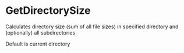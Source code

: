 # GetDirectorySize
Calculates directory size (sum of all file sizes) in specified directory and (optionally) all subdirectories

Default is current directory
